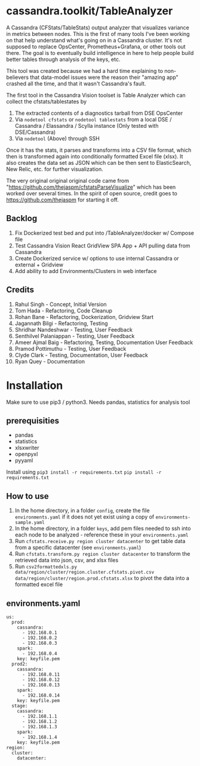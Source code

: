 
# cassandra.toolkit/TableAnalyzer 
A Cassandra (CFStats/TableStats) output analyzer that visualizes variance in metrics between nodes. This is the first of many tools I've been working on that help understand what's going on in a Cassandra cluster. It's not supposed to replace OpsCenter, Prometheus+Grafana, or other tools out there. The goal is to eventually build intelligence in here to help people build better tables through analysis of the keys, etc. 

This tool was created because we had a hard time explaining to non-believers that data-model issues were the reason their "amazing app" crashed all the time, and that it wasn't Cassandra's fault. 

The first tool in the Cassandra Vision toolset is Table Analyzer which can collect the cfstats/tablestates by
1. The extracted contents of a diagnostics tarball from DSE OpsCenter
2. Via `nodetool cfstats` or `nodetool tablestats` from a local DSE / Cassandra / Elassandra / Scylla instance (Only tested with DSE/Cassandra)
3. Via `nodetool` (Above) through SSH 

Once it has the stats, it parses and transforms into a CSV file format, which then is transformed again into conditionally formatted Excel file (xlsx). 
It also creates the data set as JSON which can be then sent to ElasticSearch, New Relic, etc. for further visualization. 

The very original original original code came from "https://github.com/thejaspm/cfstatsParseVisualize" which has been worked over several times. In the spirit of open source, credit goes to https://github.com/thejaspm for starting it off.  



## Backlog

1. Fix Dockerized test bed and put into /TableAnalyzer/docker w/ Compose file 
2. Test Cassandra Vision React GridView SPA App + API pulling data from Cassandra 
3. Create Dockerized service w/ options to use internal Cassandra or external + Gridview
4. Add ability to add Environments/Clusters in web interface 


## Credits

1. Rahul Singh - Concept, Initial Version
2. Tom Hada - Refactoring, Code Cleanup
3. Rohan Bane - Refactoring, Dockerization, Gridview Start
4. Jagannath Bilgi - Refactoring, Testing
5. Shridhar Nandeshwar - Testing, User Feedback
6. Senthilvel Palaniappan - Testing, User Feedback
7. Ameer Ajmal Baig - Refactoring, Testing, Documentation User Feedback
8. Pramod Pottimuthu - Testing, User Feedback
9. Clyde Clark - Testing, Documentation, User Feedback
10. Ryan Quey - Documentation

# Installation 

Make sure to use pip3 / python3. Needs pandas, statistics for analysis tool 

## prerequisities
- pandas
- statistics
- xlsxwriter 
- openpyxl
- pyyaml

Install using `pip3 install -r requirements.txt` `pip install -r requirements.txt`

## How to use

1. In the home directory, in a folder `config`, create the file `environments.yaml` if it does not yet exist using a copy of `environments-sample.yaml`
2. In the home directory, in a folder `keys`, add pem files needed to ssh into each node to be analyzed - reference these in your `environments.yaml`
3. Run `cfstats.receive.py region cluster datacenter` to get table data from a specific datacenter (see `environments.yaml`)
4. Run `cfstats.transform.py region cluster datacenter` to transform the retrieved data into json, csv, and xlsx files
5. Run `csv2formattedxls.py data/region/cluster/region.cluster.cfstats.pivot.csv data/region/cluster/region.prod.cfstats.xlsx` to pivot the data into a formatted excel file 


## environments.yaml

```
us:
  prod:
    cassandra:
      - 192.168.0.1
      - 192.168.0.2
      - 192.168.0.3
    spark:
      - 192.168.0.4
    key: keyfile.pem
  prod2:
    cassandra:
      - 192.168.0.11
      - 192.168.0.12
      - 192.168.0.13
    spark:
      - 192.168.0.14
    key: keyfile.pem 
  stage:
    cassandra:
      - 192.168.1.1
      - 192.168.1.2
      - 192.168.1.3
    spark:
      - 192.168.1.4
    key: keyfile.pem 
region:
  cluster:
    datacenter:
```


